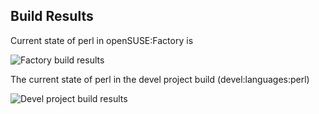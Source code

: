 
## Build Results

Current state of perl in openSUSE:Factory is

![Factory build results](https://br.opensuse.org/status/openSUSE:Factory/perl-PDF-API2/standard)

The current state of perl in the devel project build (devel:languages:perl)

![Devel project build results](https://br.opensuse.org/status/devel:languages:perl/perl-PDF-API2)



